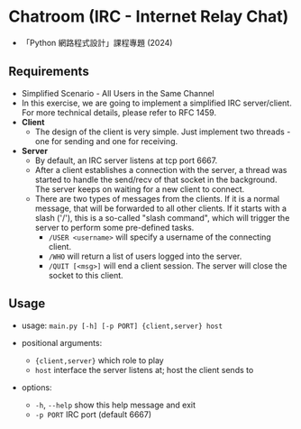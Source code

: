 #  Chatroom (IRC - Internet Relay Chat)
- 「Python 網路程式設計」課程專題 (2024)
## Requirements
- Simplified Scenario - All Users in the Same Channel
- In this exercise, we are going to implement a simplified IRC server/client. For more technical details, please refer to RFC 1459.
- **Client**
  - The design of the client is very simple. Just implement two threads - one for sending and one for receiving.
- **Server**
  - By default, an IRC server listens at tcp port 6667.
  - After a client establishes a connection with the server, a thread was started to handle the send/recv of that socket in the background. The server keeps on waiting for a new client to connect.
  - There are two types of messages from the clients. If it is a normal message, that will be forwarded to all other clients. If it starts with a slash ('/'), this is a so-called "slash command", which will trigger the server to perform some pre-defined tasks.
    - `/USER <username>` will specify a username of the connecting client.
    - `/WHO` will return a list of users logged into the server.
    - `/QUIT [<msg>]` will end a client session. The server will close the socket to this client.
   
## Usage
- usage: `main.py [-h] [-p PORT] {client,server} host`

- positional arguments:
  - `{client,server}` which role to play
  - `host` interface the server listens at; host the client sends to

- options:
  - `-h`, `--help` show this help message and exit
  - `-p PORT` IRC port (default 6667)

